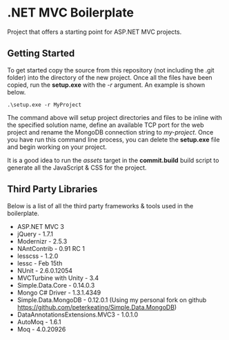# .NET MVC Boilerplate

Project that offers a starting point for ASP.NET MVC projects.

## Getting Started

To get started copy the source from this repository (not including the .git folder) into the directory of the new project. Once all the files have been copied, run the **setup.exe** with the *-r <new-project-name>* argument. An example is shown below.

	.\setup.exe -r MyProject

The command above will setup project directories and files to be inline with the specified solution name, define an available TCP port for the web project and rename the MongoDB connection string to *my-project*. Once you have run this command line process, you can delete the **setup.exe** file and begin working on your project.

It is a good idea to run the *assets* target in the **commit.build** build script to generate all the JavaScript & CSS for the project.

## Third Party Libraries

Below is a list of all the third party frameworks & tools used in the boilerplate.

* ASP.NET MVC 3
* jQuery - 1.7.1
* Modernizr - 2.5.3
* NAntContrib - 0.91 RC 1
* lesscss - 1.2.0
* lessc - Feb 15th
* NUnit - 2.6.0.12054
* MVCTurbine with Unity - 3.4
* Simple.Data.Core - 0.14.0.3
* Mongo C# Driver - 1.3.1.4349
* Simple.Data.MongoDB - 0.12.0.1 (Using my personal fork on github https://github.com/peterkeating/Simple.Data.MongoDB)
* DataAnnotationsExtensions.MVC3 - 1.0.1.0
* AutoMoq - 1.6.1
* Moq - 4.0.20926